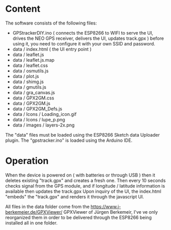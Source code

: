 # Content

The software consists of the following files:
- GPStrackerDIY.ino ( connects the ESP8266 to WIFI to serve the UI, drives the NEO GPS receiver, delivers the UI, updates track.gpx ) before using it, you need to configure it with your own SSID and password.
- data / index.html ( the UI entry point )
- data / leaflet.js 
- data / leaflet.js.map
- data / leaflet.css
- data / osmutils.js
- data / plot.js
- data / shimg.js
- data / gmutils.js
- data / gra_canvas.js
- data / GPX2GM.css
- data / GPX2GM.js
- data / GPX2GM_Defs.js
- data / Icons / Loading_icon.gif
- data / Icons / lupe_p.png
- data / images / layers-2x.png

The "data" files must be loaded using the ESP8266 Sketch data Uploader plugin.
The "gpstracker.ino" is loaded using the Arduino IDE.

# Operation
When the device is powered on ( with batteries or through USB ) then it deletes existing "track.gpx" and creates a fresh one.
Then every 10 seconds checks signal from the GPS module, and if longitude / latitude information is available then updates the track.gpx
Upon inquiry of the UI, the index.html "embeds" the "track.gpx" and renders it through the javascript UI.

All files in the data folder come from the https://www.j-berkemeier.de/GPXViewer/ GPXViewer of J&uuml;rgen Berkemeir, I've ve only reorganized
them in order to be delivered through the ESP8266 being installed all in one folder.
